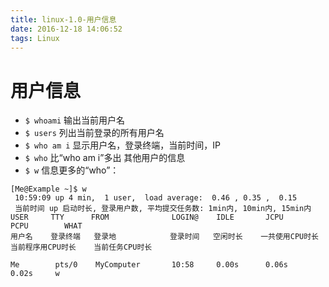 ```yaml
---
title: linux-1.0-用户信息
date: 2016-12-18 14:06:52
tags: Linux
---
```


# 用户信息

* `$ whoami`
输出当前用户名
* `$ users`
列出当前登录的所有用户名
* `$ who am i`
显示用户名，登录终端，当前时间，IP
* `$ who`
比“who am i”多出 其他用户的信息
* `$ w`
信息更多的“who”：
```
[Me@Example ~]$ w
 10:59:09 up 4 min,  1 user,  load average:  0.46 , 0.35 ,  0.15
 当前时间 up 启动时长, 登录用户数, 平均提交任务数: 1min内, 10min内, 15min内
USER     TTY      FROM              LOGIN@    IDLE       JCPU       	PCPU     	WHAT
用户名    登录终端   登录地            登录时间   空闲时长    一共使用CPU时长    当前程序用CPU时长    当前任务CPU时长
                                                        
Me        pts/0    MyComputer       10:58     0.00s      0.06s      0.02s     w
```

